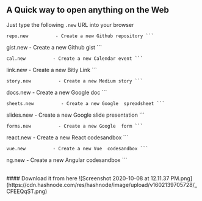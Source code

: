## A Quick way to open anything on the Web

Just type the following `.new` URL into your browser

 
 
 ```
repo.new          - Create a new Github repository ```

 ```
gist.new          - Create a new Github gist ```
 
 ```
cal.new          - Create a new Calendar event ```

 ```
link.new          - Create a new Bitly Link ```

 ```
story.new          - Create a new Medium story ```

 ```
docs.new          - Create a new Google doc ```

 ```
sheets.new          - Create a new Google  spreadsheet ```

 ```
slides.new          - Create a new Google  slide presentation ``` 
```
forms.new          - Create a new Google  form ``` 
```
react.new          - Create a new React  codesandbox ``` 
```
vue.new          - Create a new Vue  codesandbox ```
 ```
ng.new          - Create a new Angular  codesandbox ```

<br>
#### Download it from here 
![Screenshot 2020-10-08 at 12.11.37 PM.png](https://cdn.hashnode.com/res/hashnode/image/upload/v1602139705728/_CFEEQqST.png)


